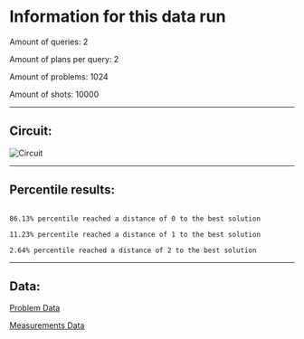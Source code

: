 # Information for this data runAmount of queries: 2Amount of plans per query: 2Amount of problems: 1024Amount of shots: 10000<hr>## Circuit:![Circuit](circuit.png)<hr>## Percentile results:```86.13% percentile reached a distance of 0 to the best solution11.23% percentile reached a distance of 1 to the best solution2.64% percentile reached a distance of 2 to the best solution```<hr>## Data:[Problem Data](problems.csv)[Measurements Data](measurements.csv)